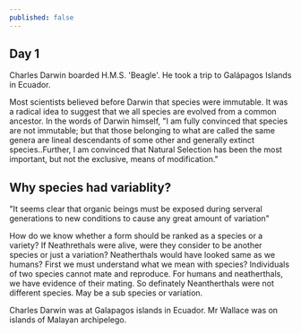```yaml
---
published: false
---
```

## Day 1

Charles Darwin boarded H.M.S. 'Beagle'. He took a trip to Galápagos Islands in Ecuador.

Most scientists believed before Darwin that species were immutable. It was a radical idea to suggest that we all species are evolved from a common ancestor. In the words of Darwin himself, 
"I am fully convinced that species are not immutable; but that those belonging to what are called the same genera are lineal descendants of some other and generally extinct species..Further, I am convinced that Natural Selection has been the most important, but not the exclusive, means of modification." 

## Why species had variablity? 

"It seems clear that organic beings must be exposed during serveral generations to new conditions to cause any great amount of variation"

How do we know whether a form should be ranked as a species or a variety? If Neathrethals were alive, were they consider to be another species or just a variation? Neatherthals would have looked same as we humans? First we must understand what we mean with species? Individuals of two species cannot mate and reproduce. For humans and neatherthals, we have evidence of their mating. So definately Neantherthals were not different species. May be a sub species or variation. 

Charles Darwin was at Galapagos islands in Ecuador. Mr Wallace was on islands of Malayan archipelego. 
